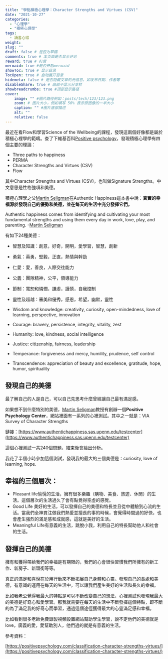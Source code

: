```yaml
---
title: "學點積極心理學：Character Strengths and Virtues (CSV)"
date: "2021-10-27"
categories: 
  - "心理學"
  - "積極心理學"
tags: 
  - 讀書心得
weight:
slug: ""
draft: false # 是否为草稿
comments: true # 本页面是否显示评论
reward: true # 打赏
mermaid: true #是否开启mermaid
showToc: true # 显示目录
TocOpen: true # 自动展开目录
hidemeta: false # 是否隐藏文章的元信息，如发布日期、作者等
disableShare: true # 底部不显示分享栏
showbreadcrumbs: true #顶部显示路径
cover:
    image: "" #图片路径例如：posts/tech/123/123.png
    zoom: # 图片大小，例如填写 50% 表示原图像的一半大小
    caption: "" #图片底部描述
    alt: ""
    relative: false
---
```


最近在看Flow和學習Science of the Wellbeing的課程，發現這兩個好像都是屬於積極心裡學的範疇。查了下維基百科[Positive psychology](https://en.wikipedia.org/wiki/Positive_psychology#Initial_theory:_three_paths_to_happiness)，發現積極心理學有四個主要的理論：

- Three paths to happiness
- PERMA
- Character Strengths and Virtues (CSV)
- Flow

其中Character Strengths and Virtues (CSV)，也叫做Signature Strengths。中文意思是性格強項和美德。

積極心理學之父[Martin Seligman](https://en.wikipedia.org/wiki/Martin_Seligman)在Authentic Happiness這本書中說：**真實的幸福源於發現自己的優勢和美德，並在每天的生活中充分發揮它們。**

Authentic happiness comes from identifying and cultivating your most fundamental strengths and using them every day in work, love, play, and parenting. -[Martin Seligman](https://en.wikipedia.org/wiki/Martin_Seligman)

有如下24種美德：

- 智慧及知識：創意，好奇，開明，愛學習，智慧，創新
- 勇氣：英勇，堅毅，正直，熱情與幹勁
- 仁愛：愛，善良，人際交往能力
- 公義：團隊精神，公平，領導能力
- 節制：寬恕和憐憫，謙虛，謹慎，自我控制
- 靈性及超越：審美和優秀，感恩，希望，幽默，靈性

- Wisdom and knowledge: creativity, curiosity, open-mindedness, love of learning, perspective, innovation
- Courage: bravery, persistence, integrity, vitality, zest
- Humanity: love, kindness, social intelligence
- Justice: citizenship, fairness, leadership
- Temperance: forgiveness and mercy, humility, prudence, self control
- Transcendence: appreciation of beauty and excellence, gratitude, hope, humor, spirituality

## 發現自己的美德

最了解自己的人是自己，可以自己先思考什麼曾經讓自己最有滿足感。

如果想不到什麼特別的美德，[Martin Seligman](https://en.wikipedia.org/wiki/Martin_Seligman)教授有創辦一個**Positive Psychology Center**，網站裡面有一系列的心裡測試。其中之一就是：VIA Survey of Character Strengths

鏈接：[https://www.authentichappiness.sas.upenn.edu/testcenter](https://www.authentichappiness.sas.upenn.edu/testcenter)

這個心裡測試一共240個問題，結束後會給出分析。

我花了半個小時參加這個測試，發現我的最大的三個美德是：curiosity, love of learning, hope.

## 幸福的三個層次：

- Pleasant life愉悅的生活，擁有很多樂趣（購物、美食、旅遊、休閒）的生活。這個層次的生活過久了會有點覺得空虛的感覺。
- Good Life 美好的生活，可以發揮自己的美德和特長並且從中體驗到心流的生活。當我們全神貫注做我們熱愛並擅長的事的時候，會覺得時間過的好快，也會產生強烈的滿足感和成就感，這就是美好的生活。
- Meaningful Life有意義的生活，跳脫小我，利用自己的特長幫助他人和社會的生活。

## 發揮自己的美德

擁有和獲得帶給我們的幸福是有期限的，我們的心會很快習慣我們所擁有的新工作、新房子、新頭銜等等。

真正的滿足和喜悅在於用行動來不斷拓展自己身體和心靈。發現自己的長處和美德，有意識的運用在每天的生活中，可以讓我們產生美好的生活和長久的幸福。

比如我老公覺得我最大的特點是可以不斷改變自己的想法，心裡測試也發現我最大的美德是好奇心和愛學習。那我就需要在每天的生活中不斷發揮這個特點，即不斷的為了滿足我的好奇心而學習，通過這個途徑獲得最大的心靈滿足感和幸福。

比如看到很多老師免費錄製視頻設置網站幫助學生學習，說不定他們的美德就是love，廣義的愛，愛幫助別人，他們過的就是有意義的生活。

參考資料：

[https://positivepsychology.com/classification-character-strengths-virtues/](https://positivepsychology.com/classification-character-strengths-virtues/)
